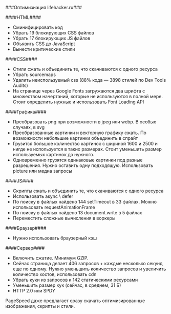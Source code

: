 ###Оптимизиация lifehacker.ru###

####HTML####
* Сминифицировать код
* Убрать 19 блокирующих CSS файлов
* Убрать 17 блокирующих JS файлов
* Объявить CSS до JavaScript
* Вынести критические стили

####CSS####
* Стили сжать и объединить те, что скачиваются с одного ресурса
* Убрать sourcemaps
* Удалить неиспользуемый css (88% кода — 3898 стилей по Dev Tools Audits)
* На странице через Google Fonts загружаются два шрифта c множеством начертаний, которые не используются в полной мере. Стоит определить нужные и использовать Font Loading API


####Графика####
* Преобразовать png при возможности в jpeg или webp. В особых случаях, в svg
* Преобразованные картинки и векторную графику сжать. По возможности небольшие картинки объединить в спрайт 
* Грузится большое количество картинок с шириной 1600 и 2500 и нигде не используется в таких размерах. Стоит уменьшить размер используемых картинок до нужного.
* Одновременно грузятся одинаковые картинки под разные разрешения. Нужно оставить одну подходящую. Использовать picture или медиа запросы


####JS####
* Скрипты сжать и объединить те, что скачиваются с одного ресурса
* Использовать async \ defer
* По поиску в файлых найдено 144 setTimeout в 33 файлах. Можно использовать requestAnimationFrame
* По поиску в файлых найдено 13 document.write в 5 файлах
* Переместить сложные вычисления в воркеры

####Браузер####
* Нужно использовать браузерный кэш

####Сервер####
* Включить сжатие. Минимум GZIP.
* Сейчас страница делает 406 запросов + каждые несколько секунд еще по одному. Нужно уменьшить количество запросов и увеличить количество хостов, использовать cdn
* Убрать куки из запросов к 142 статическими ресурсами
* Уменьшить размер кук (сейчас, в среднем, 31 Б)
* HTTP 2.0 или SPDY

PageSpeed даже предлагает сразу скачать оптимизированные изображения, скрипты и стили.